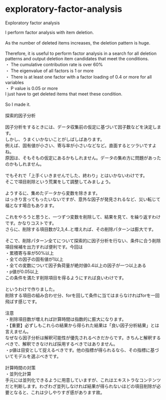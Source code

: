 # exploratory-factor-analysis
Exploratory factor analysis

I perform factor analysis with item deletion.<br>
<br>
As the number of deleted items increases, the deletion pattern is huge.<br>
<br>
Therefore, it is useful to perform factor analysis in a search for all deletion patterns and output deletion item candidates that meet the conditions.<br>
・ The cumulative contribution rate is over 60%<br>
・ The eigenvalue of all factors is 1 or more<br>
・ There is at least one factor with a factor loading of 0.4 or more for all variables<br>
・ P value is 0.05 or more<br>
I just have to get deleted items that meet these condition.<br>
<br>
So I made it.<br>
<br>
探索的因子分析<br>
<br>
因子分析をするときには、データ収集前の仮定に基づいて因子数などを決定します。<br>
しかし、うまくいかないことがしばしばあります。<br>
例えば、固有値が小さい、寄与率が小さいなどなど。直面するとツラいですよね。<br>
原因は、そもそもの仮定にあるかもしれません。データの集め方に問題があったのかもしれません。<br>
<br>
でもそれで「上手くいきませんでした、終わり」とはいかないわけです。<br>
そこで項目削除という荒業をして調整してみましょう。<br>
<br>
ようするに、集めたデータから変数を除きます。<br>
はっきり言ってもったいないですが、意外な因子が発見されるなど、災い転じて福となす場合もあります。<br>
<br>
これをやろうと思うと、一つずつ変数を削除して、結果を見て、を繰り返すわけです。かなりコストです。<br>
さらに、削除する項目数が2,3,4..と増えれば、その削除パターンは膨大です。<br>
<br>
そこで、削除パターン全てについて探索的に因子分析を行ない、条件に合う削除項目候補を出力すれば便利です。今回は<br>
・累積寄与率が50%以上<br>
・全ての因子の固有値が1以上<br>
・全ての変数について因子負荷量が絶対値0.4以上の因子が一つ以上ある<br>
・p値が0.05以上<br>
この条件を満たす削除項目を得るようにすれば良いわけです。<br>
<br>
というわけで作りました。<br>
削除する項目の組み合わせ分、forを回して条件に当てはまらなければforを一回飛ばす感じです。<br>
<br>
注意<br>
・削除項目数が増えれば計算時間は指数的に膨大になります。<br>
・【重要】必ずしもこれらの結果から得られた結果は「良い因子分析結果」とは言えません。<br>
なぜなら因子分析は解釈可能性が優先されるべきだからです。きちんと解釈するべきで、解釈できなければ採用するべきではありません。<br>
・p値は目安として捉えるべきです。他の指標が得られるなら、その指標に基づいてモデルを選ぶべきです。<br>
<br>
計算時間の対策<br>
・並列化計算<br>
手元には並列化できるように用意していますが、これはエキストラなコンテンツだと判断します。わざわざ並列しなければ結果が得られないほどの項目削除が必要となると、これは少しやりすぎ感があります故。<br>
